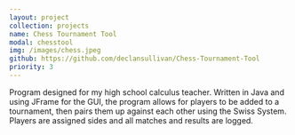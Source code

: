 ```yaml
---
layout: project
collection: projects
name: Chess Tournament Tool
modal: chesstool
img: /images/chess.jpeg
github: https://github.com/declansullivan/Chess-Tournament-Tool
priority: 3
---
```


Program designed for my high school calculus teacher. Written in Java and using 
JFrame for the GUI, the program allows for players to be added to a tournament, 
then pairs them up against each other using the Swiss System. Players are 
assigned sides and all matches and results are logged.